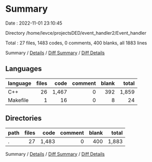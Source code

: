 # Summary

Date : 2022-11-01 23:10:45

Directory /home/levce/projectsDED/event_handler2/Event_handler

Total : 27 files,  1483 codes, 0 comments, 400 blanks, all 1883 lines

Summary / [Details](details.md) / [Diff Summary](diff.md) / [Diff Details](diff-details.md)

## Languages
| language | files | code | comment | blank | total |
| :--- | ---: | ---: | ---: | ---: | ---: |
| C++ | 26 | 1,467 | 0 | 392 | 1,859 |
| Makefile | 1 | 16 | 0 | 8 | 24 |

## Directories
| path | files | code | comment | blank | total |
| :--- | ---: | ---: | ---: | ---: | ---: |
| . | 27 | 1,483 | 0 | 400 | 1,883 |

Summary / [Details](details.md) / [Diff Summary](diff.md) / [Diff Details](diff-details.md)